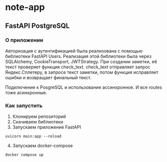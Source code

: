 # note-app
## FastAPI PostgreSQL 
### О приложении
Авторизация с аутентификацией была реализована с помощью библиотеки FastAPI Users. Реализация этой библиотеки была через SQLAlchemy, CookieTransport, JWTStrategy. 
При создании заметки, её текст проверяет функция check_text. check_text отправляет запрос Яндекс.Сплетеру, в запросе текст заметки, потом функция исправляет ошибки и возвращает финальный текст.  

Подключение к PosgreSQL и использование ассинхронное. И все routes тоже асинхронные. 



### Как запустить
1. Клонируем репозиторий
2. Скачиваем библиотеки
3. Запускаем приложение FastAPI
```
uvicorn main:app --reload
```
4. Запускаем docker-compose
```
docker compose up
```